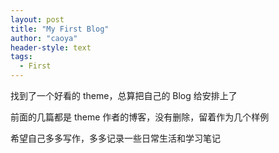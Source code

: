 ```yaml
---
layout: post
title: "My First Blog"
author: "caoya"
header-style: text
tags:
  - First
---
```


找到了一个好看的 theme，总算把自己的 Blog 给安排上了



前面的几篇都是 theme 作者的博客，没有删除，留着作为几个样例



希望自己多多写作，多多记录一些日常生活和学习笔记